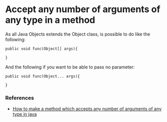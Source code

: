 # Accept any number of arguments of any type in a method

As all Java Objects extends the Object class, is possible to do like the following:

```
public void func(Object[] args){

}
```

And the following if you want to be able to pass no parameter:
```
public void func(Object... args){

}
```

### References
- [How to make a method which accepts any number of arguments of any type in java](https://stackoverflow.com/questions/9354333/how-to-make-a-method-which-accepts-any-number-of-arguments-of-any-type-in-java)
